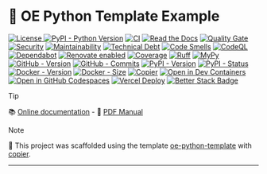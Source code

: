 # 🧠 OE Python Template Example

[![License](https://img.shields.io/github/license/helmut-hoffer-von-ankershoffen/oe-python-template-example?logo=opensourceinitiative&logoColor=3DA639&labelColor=414042&color=A41831)
](https://github.com/helmut-hoffer-von-ankershoffen/oe-python-template-example/blob/main/LICENSE)
[![PyPI - Python Version](https://img.shields.io/pypi/pyversions/oe-python-template-example.svg?logo=python&color=204361&labelColor=1E2933)](https://github.com/helmut-hoffer-von-ankershoffen/oe-python-template-example/blob/main/noxfile.py)
[![CI](https://github.com/helmut-hoffer-von-ankershoffen/oe-python-template-example/actions/workflows/ci-cd.yml/badge.svg)](https://github.com/helmut-hoffer-von-ankershoffen/oe-python-template-example/actions/workflows/ci-cd.yml)
[![Read the Docs](https://img.shields.io/readthedocs/oe-python-template-example)](https://oe-python-template-example.readthedocs.io/en/latest/)
[![Quality Gate](https://sonarcloud.io/api/project_badges/measure?project=helmut-hoffer-von-ankershoffen_oe-python-template-example&metric=alert_status)](https://sonarcloud.io/summary/new_code?id=helmut-hoffer-von-ankershoffen_oe-python-template-example)
[![Security](https://sonarcloud.io/api/project_badges/measure?project=helmut-hoffer-von-ankershoffen_oe-python-template-example&metric=security_rating)](https://sonarcloud.io/summary/new_code?id=helmut-hoffer-von-ankershoffen_oe-python-template-example)
[![Maintainability](https://sonarcloud.io/api/project_badges/measure?project=helmut-hoffer-von-ankershoffen_oe-python-template-example&metric=sqale_rating)](https://sonarcloud.io/summary/new_code?id=helmut-hoffer-von-ankershoffen_oe-python-template-example)
[![Technical Debt](https://sonarcloud.io/api/project_badges/measure?project=helmut-hoffer-von-ankershoffen_oe-python-template-example&metric=sqale_index)](https://sonarcloud.io/summary/new_code?id=helmut-hoffer-von-ankershoffen_oe-python-template-example)
[![Code Smells](https://sonarcloud.io/api/project_badges/measure?project=helmut-hoffer-von-ankershoffen_oe-python-template-example&metric=code_smells)](https://sonarcloud.io/summary/new_code?id=helmut-hoffer-von-ankershoffen_oe-python-template-example)
[![CodeQL](https://github.com/helmut-hoffer-von-ankershoffen/oe-python-template-example/actions/workflows/codeql.yml/badge.svg)](https://github.com/helmut-hoffer-von-ankershoffen/oe-python-template-example/security/code-scanning)
[![Dependabot](https://img.shields.io/badge/dependabot-active-brightgreen?style=flat-square&logo=dependabot)](https://github.com/helmut-hoffer-von-ankershoffen/oe-python-template-example/security/dependabot)
[![Renovate enabled](https://img.shields.io/badge/renovate-enabled-brightgreen.svg)](https://github.com/helmut-hoffer-von-ankershoffen/oe-python-template-example/issues?q=is%3Aissue%20state%3Aopen%20Dependency%20Dashboard)
[![Coverage](https://codecov.io/gh/helmut-hoffer-von-ankershoffen/oe-python-template-example/graph/badge.svg?token=SX34YRP30E)](https://codecov.io/gh/helmut-hoffer-von-ankershoffen/oe-python-template-example)
[![Ruff](https://img.shields.io/badge/style-Ruff-blue?color=D6FF65)](https://github.com/helmut-hoffer-von-ankershoffen/oe-python-template-example/blob/main/noxfile.py)
[![MyPy](https://img.shields.io/badge/mypy-checked-blue)](https://github.com/helmut-hoffer-von-ankershoffen/oe-python-template-example/blob/main/noxfile.py)
[![GitHub - Version](https://img.shields.io/github/v/release/helmut-hoffer-von-ankershoffen/oe-python-template-example?label=GitHub&style=flat&labelColor=1C2C2E&color=blue&logo=GitHub&logoColor=white)](https://github.com/helmut-hoffer-von-ankershoffen/oe-python-template-example/releases)
[![GitHub - Commits](https://img.shields.io/github/commit-activity/m/helmut-hoffer-von-ankershoffen/oe-python-template-example/main?label=commits&style=flat&labelColor=1C2C2E&color=blue&logo=GitHub&logoColor=white)](https://github.com/helmut-hoffer-von-ankershoffen/oe-python-template-example/commits/main/)
[![PyPI - Version](https://img.shields.io/pypi/v/oe-python-template-example.svg?label=PyPI&logo=pypi&logoColor=%23FFD243&labelColor=%230073B7&color=FDFDFD)](https://pypi.python.org/pypi/oe-python-template-example)
[![PyPI - Status](https://img.shields.io/pypi/status/oe-python-template-example?logo=pypi&logoColor=%23FFD243&labelColor=%230073B7&color=FDFDFD)](https://pypi.python.org/pypi/oe-python-template-example)
[![Docker - Version](https://img.shields.io/docker/v/helmuthva/oe-python-template-example?sort=semver&label=Docker&logo=docker&logoColor=white&labelColor=1354D4&color=10151B)](https://hub.docker.com/r/helmuthva/oe-python-template-example/tags)
[![Docker - Size](https://img.shields.io/docker/image-size/helmuthva/oe-python-template-example?sort=semver&arch=arm64&label=image&logo=docker&logoColor=white&labelColor=1354D4&color=10151B)](https://hub.docker.com/r/helmuthva/oe-python-template-example/)
[![Copier](https://img.shields.io/endpoint?url=https://raw.githubusercontent.com/copier-org/copier/master/img/badge/badge-grayscale-inverted-border-orange.json)](https://github.com/helmut-hoffer-von-ankershoffen/oe-python-template)
[![Open in Dev Containers](https://img.shields.io/static/v1?label=Dev%20Containers&message=Open&color=blue&logo=data:image/svg%2bxml;base64,PHN2ZyB4bWxucz0iaHR0cDovL3d3dy53My5vcmcvMjAwMC9zdmciIHZpZXdCb3g9IjAgMCAyNCAyNCI+PHBhdGggZmlsbD0iI2ZmZiIgZD0iTTE3IDE2VjdsLTYgNU0yIDlWOGwxLTFoMWw0IDMgOC04aDFsNCAyIDEgMXYxNGwtMSAxLTQgMmgtMWwtOC04LTQgM0gzbC0xLTF2LTFsMy0zIi8+PC9zdmc+)](https://vscode.dev/redirect?url=vscode://ms-vscode-remote.remote-containers/cloneInVolume?url=https://github.com/helmut-hoffer-von-ankershoffen/oe-python-template-example)
[![Open in GitHub Codespaces](https://img.shields.io/static/v1?label=GitHub%20Codespaces&message=Open&color=blue&logo=github)](https://github.com/codespaces/new/helmut-hoffer-von-ankershoffen/oe-python-template-example)
[![Vercel Deploy](https://deploy-badge.vercel.app/vercel/oe-python-template-example?root=api%2Fv1%2Fhealthz)](https://oe-python-template-example.vercel.app/api/v1/hello/world)
[![Better Stack Badge](https://uptime.betterstack.com/status-badges/v1/monitor/1vzoq.svg)](https://helmut-hoffer-von-ankershoffen.betteruptime.com/)

<!---
[![ghcr.io - Version](https://ghcr-badge.egpl.dev/helmut-hoffer-von-ankershoffen/oe-python-template-example/tags?color=%2344cc11&ignore=0.0%2C0%2Clatest&n=3&label=ghcr.io&trim=)](https://github.com/helmut-hoffer-von-ankershoffen/oe-python-template-example/pkgs/container/oe-python-template-example)
[![ghcr.io - Sze](https://ghcr-badge.egpl.dev/helmut-hoffer-von-ankershoffen/oe-python-template-example/size?color=%2344cc11&tag=latest&label=size&trim=)](https://github.com/helmut-hoffer-von-ankershoffen/oe-python-template-example/pkgs/container/oe-python-template-example)
-->

> [!TIP]
> 📚 [Online documentation](https://oe-python-template-example.readthedocs.io/en/latest/) - 📖 [PDF Manual](https://oe-python-template-example.readthedocs.io/_/downloads/en/latest/pdf/)

> [!NOTE]
> 🧠 This project was scaffolded using the template [oe-python-template](https://github.com/helmut-hoffer-von-ankershoffen/oe-python-template) with [copier](https://copier.readthedocs.io/).

---
